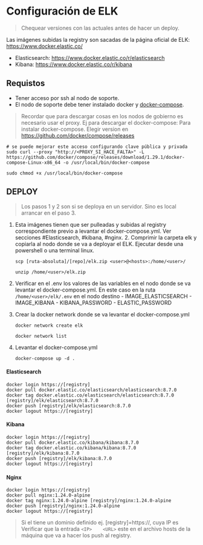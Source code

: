 # Configuración de ELK
> Chequear versiones con las actuales antes de hacer un deploy.

Las imágenes subidas la registry son sacadas de la página oficial de ELK:
https://www.docker.elastic.co/
- Elasticsearch: https://www.docker.elastic.co/r/elasticsearch
- Kibana: https://www.docker.elastic.co/r/kibana

## Requistos
- Tener acceso por ssh al nodo de soporte.
- El nodo de soporte debe tener instalado docker y [docker-compose](https://itslinuxfoss.com/install-use-docker-compose-debian/).
> Recordar que para descargar cosas en los nodos de gobierno es necesario  usar el proxy. Ej para descargar el docker-compose: 
> Para instalar docker-compose. Elegir version en https://github.com/docker/compose/releases

```
# se puede mejorar este acceso configurando clave pública y privada
sudo curl --proxy "http://<PROXY_SI_HACE_FALTA>" -L https://github.com/docker/compose/releases/download/1.29.1/docker-compose-Linux-x86_64 -o /usr/local/bin/docker-compose
```

```
sudo chmod +x /usr/local/bin/docker-compose
```

## DEPLOY
> Los pasos 1 y 2 son si se deploya en un servidor. Sino es local arrancar en el paso 3.

1. Esta imágenes tienen que ser pulleadas y subidas al registry correspondiente previo a levantar el docker-compose.yml. Ver secciones #Elasticsearch, #kibana, #nginx.
	2. Comprimir la carpeta elk y copiarla al nodo donde se va a deployar el ELK. Ejecutar desde una powershell o una terminal linux.
	```
	scp [ruta-absoluta]/[repo]/elk.zip <user>@<hosts>:/home/<user>/
	```
	```
	unzip /home/<user>/elk.zip
	```
3. Verificar en el .env los valores de las variables en el nodo donde se va levantar el docker-compose.yml. En este caso en la ruta `/home/<user>/elk/.env` en el nodo destino
		- IMAGE_ELASTICSEARCH
		- IMAGE_KIBANA
		- KIBANA_PASSWORD
		- ELASTIC_PASSWORD
		
4. Crear la docker network donde se va levantar el docker-compose.yml
	```
	docker network create elk
	```
	```
	docker network list
	```
5. Levantar el docker-compose.yml
	```
	docker-compose up -d .
	``` 

#### Elasticsearch
```
docker login https://[registry]
docker pull docker.elastic.co/elasticsearch/elasticsearch:8.7.0
docker tag docker.elastic.co/elasticsearch/elasticsearch:8.7.0 [registry]/elk/elasticsearch:8.7.0
docker push [registry]/elk/elasticsearch:8.7.0
docker logout https://[registry]
```

#### Kibana
```
docker login https://[registry]
docker pull docker.elastic.co/kibana/kibana:8.7.0
docker tag docker.elastic.co/kibana/kibana:8.7.0 [registry]/elk/kibana:8.7.0
docker push [registry]/elk/kibana:8.7.0
docker logout https://[registry]
```

#### Nginx
```
docker login https://[registry]
docker pull nginx:1.24.0-alpine
docker tag nginx:1.24.0-alpine [registry]/nginx:1.24.0-alpine
docker push [registry]/nginx:1.24.0-alpine
docker logout https://[registry]
```

> Si el tiene un dominio definido ej. [registry]=https://<URL>, cuya IP es <IP>
> Verificar que la entrada `<IP>	<URL>` este en el archivo hosts de la máquina que va a hacer los push al registry.
